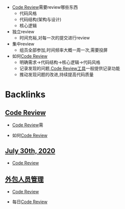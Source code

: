 - [Code Review](<Code Review.md>)需要review哪些东西
    - 代码风格
    - 代码结构(架构与设计)
    - 核心逻辑
- 独立review
    - 时间充裕,对每一次的提交进行review
- 集中review
    - 组员全部参加,时间频率大概一周一次,需要投屏
- 如何[Code Review](<Code Review.md>)
    - 明确需求->代码结构->核心逻辑->代码风格
    - 记录发现的问题,[Code Review工具](<Code Review工具.md>)一般提供记录功能
    - 推动发现问题的改进,持续提高代码质量

# Backlinks
## [Code Review](<Code Review.md>)
- [Code Review](<Code Review.md>)需

- 如何[Code Review](<Code Review.md>)

## [July 30th, 2020](<July 30th, 2020.md>)
- [Code Review](<Code Review.md>)

## [外包人员管理](<外包人员管理.md>)
- [Code Review](<Code Review.md>)

- 每日[Code Review](<Code Review.md>)

